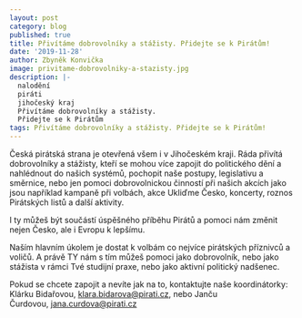 ```yaml
---
layout: post
category: blog
published: true
title: Přivítáme dobrovolníky a stážisty. Přidejte se k Pirátům!
date: '2019-11-28'
author: Zbyněk Konvička
image: privitame-dobrovolniky-a-stazisty.jpg
description: |-
  nalodění
  piráti 
  jihočeský kraj
  Přivítáme dobrovolníky a stážisty. 
  Přidejte se k Pirátům
tags: Přivítáme dobrovolníky a stážisty. Přidejte se k Pirátům!
---
```





Česká pirátská strana je otevřená všem i v Jihočeském kraji. Ráda přivítá dobrovolníky a stážisty, kteří se mohou více zapojit do politického dění a nahlédnout do našich systémů, pochopit naše postupy, legislativu a směrnice, nebo jen pomoci dobrovolnickou činností při našich akcích jako jsou například kampaně při volbách, akce Ukliďme Česko, koncerty, roznos Pirátských listů a další aktivity.

I ty můžeš být součástí úspěšného příběhu Pirátů a pomoci nám změnit nejen Česko, ale i Evropu k lepšímu.

Naším hlavním úkolem je dostat k volbám co nejvíce pirátských příznivců a voličů. A právě TY nám s tím můžeš pomoci jako dobrovolník, nebo jako stážista v rámci Tvé studijní praxe, nebo jako aktivní politický nadšenec.

Pokud se chcete zapojit a nevíte jak na to, kontaktujte naše koordinátorky: Klárku Bidařovou, klara.bidarova@pirati.cz, nebo Janču Čurdovou, jana.curdova@pirati.cz
